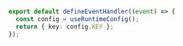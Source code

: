 ```ts [server/api/foo.ts]
export default defineEventHandler((event) => {
  const config = useRuntimeConfig();
  return { key: config.KEY };
});
```
